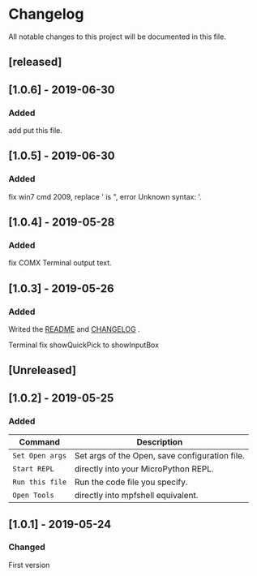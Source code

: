 # Changelog
All notable changes to this project will be documented in this file.

## [released]

## [1.0.6] - 2019-06-30
### Added

add put this file.

## [1.0.5] - 2019-06-30
### Added

fix win7 cmd 2009, replace ' is ", error Unknown syntax: '.

## [1.0.4] - 2019-05-28
### Added

fix COMX Terminal output text.

## [1.0.3] - 2019-05-26
### Added

Writed the [README](README.md) and  [CHANGELOG](CHANGELOG.md) .

Terminal fix showQuickPick to showInputBox

## [Unreleased]

## [1.0.2] - 2019-05-25
### Added
Command | Description
--- | ---
```Set Open args``` |  Set args of the Open, save configuration file.
```Start REPL``` | directly into your MicroPython REPL.
```Run this file``` | Run the code file you specify.
```Open Tools``` | directly into  mpfshell equivalent.

## [1.0.1] - 2019-05-24
### Changed
First version
